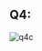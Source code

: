 ## Q4:
![q4c](https://github.com/daniakhan123/PfFall23/assets/142868029/4b0fb90d-5cba-4500-93ce-dcfbd41c3573)
